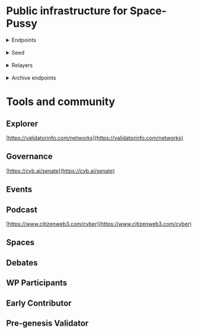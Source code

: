 # Public infrastructure for Space-Pussy

<details>
  <summary>Endpoints</summary>
  <br>
  RPC: <br>
  REST: <br>
  GRPC: <br>
</details>
<br>
<details>
  <summary>Seed</summary>
</details>
<br>
<details>
  <summary>Relayers</summary>
</details>
<br>
<details>
  <summary>Archive endpoints</summary>
  RPC: <br>
  API: <br>
  GRPC: <br>
</details>

# Tools and community

## Explorer
[https://validatorinfo.com/networks](https://validatorinfo.com/networks)

## Governance
[https://cyb.ai/senate](https://cyb.ai/senate)

## Events

## Podcast
[https://www.citizenweb3.com/cyber](https://www.citizenweb3.com/cyber)

## Spaces

## Debates

## WP Participants

## Early Contributor

## Pre-genesis Validator